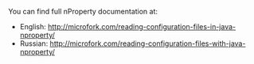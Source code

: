 You can find full nProperty documentation at:
  * English: http://microfork.com/reading-configuration-files-in-java-nproperty/
  * Russian: http://microfork.com/reading-configuration-files-with-java-nproperty/